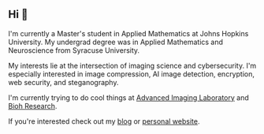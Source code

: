 ## Hi 👋

I'm currently a Master's student in Applied Mathematics at Johns Hopkins University. My undergrad degree was in Applied Mathematics and Neuroscience from Syracuse University.

My interests lie at the intersection of imaging science and cybersecurity. I'm especially interested in image compression, AI image detection, encryption, web security, and steganography.

I'm currently trying to do cool things at [Advanced Imaging Laboratory](HTTPS://advancedimage.net) and [Bioh Research](HTTP://bioh.net).

If you're interested check out my [blog](HTTPS://starglow.net) or [personal website](HTTP://hereismyweb.site).
<!--
**jacksonjost/jacksonjost** is a ✨ _special_ ✨ repository because its `README.md` (this file) appears on your GitHub profile.

Here are some ideas to get you started:

- 🔭 I’m currently working on ...
- 🌱 I’m currently learning ...
- 👯 I’m looking to collaborate on ...
- 🤔 I’m looking for help with ...
- 💬 Ask me about ...
- 📫 How to reach me: ...
- 😄 Pronouns: ...
- ⚡ Fun fact: ...
-->
